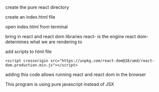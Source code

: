 create the pure react directory

create an index.html file

open index.html from terminal

bring in react and react dom libraries
react- is the engine
react dom- determines what we are rendering to

add scripts to html file 
  <script crossorigin src="https://unpkg.com/react@18/umd/react.production.min.js"></script>
    <script crossorigin src="https://unpkg.com/react-dom@18/umd/react-dom.production.min.js"></script>

adding this code allows running react and react dom in the browser

This program is using pure javascript instead of JSX